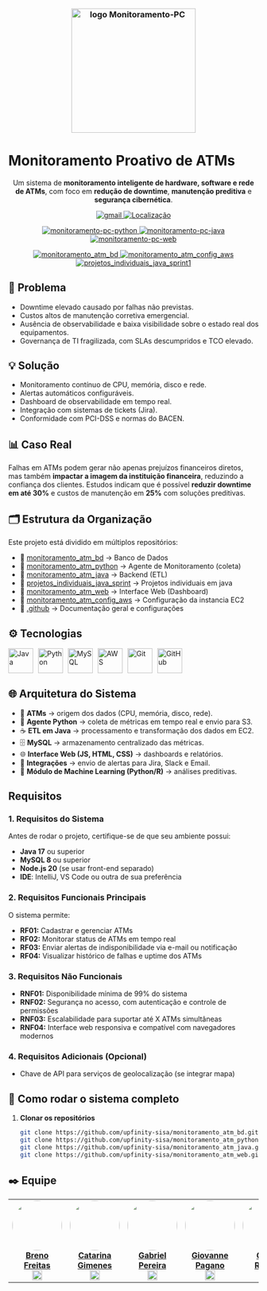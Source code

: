 <h3 align="center">
  <img src="../assets/logo_up.jpg" alt="logo Monitoramento-PC" width="250">
</h3>

# Monitoramento Proativo de ATMs
<p align="center">
  Um sistema de <b>monitoramento inteligente de hardware, software e rede de ATMs</b>, com foco em <b>redução de downtime</b>, <b>manutenção preditiva</b> e <b>segurança cibernética</b>.
</p>


<p align="center">
    <a href="mailto:Upfinity_ATM@sptech">
        <img 
            alt="gmail" 
            title="Link para enviar um email" 
            src="https://custom-icon-badges.demolab.com/badge/-Upfinity_ATM@sptech-red?style=for-the-badge&logo=mention&logoColor=white"
        />
    </a> 
     <a href="https://www.bing.com/maps?q=S%C3%A3o+Paulo&satid=id.sid%3Ac6cf2f6e-626c-4267-ae48-9e13ea74d2b9&FORM=KC2MAP&cp=-23.683231%7E-46.595678&lvl=10.7">
        <img 
           alt="Localização" 
            title="Localização São Paulo - BR" 
            src="https://custom-icon-badges.demolab.com/badge/S%C3%A3o%20Paulo-BR-green?style=for-the-badge&logo=location&logoColor=white"
        />
    </a>
</p>
<p align="center">
    <a href="https://github.com/upfinity-sisa/monitoramento_atm_python">
        <img 
            alt="monitoramento-pc-python" 
            title="Monitoramento PC Python" 
            src="https://custom-icon-badges.demolab.com/badge/Repositorio-extração de dados -blue?style=for-the-badge&logo=python&logoColor=white"
        />
    </a> 
    <a href="https://github.com/upfinity-sisa/monitoramento_atm_java">
        <img 
            alt="monitoramento-pc-java" 
            title="Monitoramento PC Java" 
            src="https://custom-icon-badges.demolab.com/badge/repositorio-etl-red?style=for-the-badge&logo=java&logoColor=white"
        />
    </a>
    <a href="https://github.com/upfinity-sisa/monitoramento_atm_web">
        <img 
            alt="monitoramento-pc-web" 
            title="Monitoramento PC Web" 
            src="https://custom-icon-badges.demolab.com/badge/repositorio-web-yellow?style=for-the-badge&logo=javascript&logoColor=white"
        />
    </a>
</p>


<p align="center">
    <a href="https://github.com/upfinity-sisa/monitoramento_atm_bd">
        <img 
            alt="monitoramento_atm_bd" 
            title="monitoramento_atm_bd" 
            src="https://custom-icon-badges.demolab.com/badge/Repositorio-banco de dados -green?style=for-the-badge&logo=mysql&logoColor=white"
        />
    </a> 
    <a href="https://github.com/upfinity-sisa/monitoramento_atm_config_aws">
        <img 
            alt="monitoramento_atm_config_aws" 
            title="monitoramento_atm_config_aws" 
            src="https://custom-icon-badges.demolab.com/badge/repositorio-aws -orange?style=for-the-badge&logo=aws&logoColor=white"
        />
    </a>
    <a href="https://github.com/upfinity-sisa/projetos_individuais_java_sprint1">
        <img 
            alt="projetos_individuais_java_sprint1" 
            title="projetos_individuais_java_sprint1" 
            src="https://custom-icon-badges.demolab.com/badge/repositorio-projetos java-black?style=for-the-badge&logo=java&logoColor=white"
        />
    </a>
</p>

## 🚨 Problema
- Downtime elevado causado por falhas não previstas.  
- Custos altos de manutenção corretiva emergencial.  
- Ausência de observabilidade e baixa visibilidade sobre o estado real dos equipamentos.  
- Governança de TI fragilizada, com SLAs descumpridos e TCO elevado.  


## 💡 Solução
- Monitoramento contínuo de CPU, memória, disco e rede.  
- Alertas automáticos configuráveis.  
- Dashboard de observabilidade em tempo real.  
- Integração com sistemas de tickets (Jira).  
- Conformidade com PCI-DSS e normas do BACEN.  


## 📊 Caso Real
Falhas em ATMs podem gerar não apenas prejuízos financeiros diretos, mas também **impactar a imagem da instituição financeira**, reduzindo a confiança dos clientes. Estudos indicam que é possível **reduzir downtime em até 30%** e custos de manutenção em **25%** com soluções preditivas.  


## 🗂️ Estrutura da Organização
Este projeto está dividido em múltiplos repositórios:  

- 📂 [monitoramento_atm_bd](../monitoramento_atm_bd) → Banco de Dados  
- 📂 [monitoramento_atm_python](../monitoramento_atm_python) → Agente de Monitoramento (coleta)  
- 📂 [monitoramento_atm_java](../monitoramento_atm_java) → Backend (ETL)  
- 📂 [projetos_individuais_java_sprint](../projetos_individuais_java_sprint) → Projetos individuais em java
- 📂 [monitoramento_atm_web](../monitoramento_atm_web) → Interface Web (Dashboard)  
- 📂 [monitoramento_atm_config_aws](../monitoramento_atm_config_aws) → Configuração da instancia EC2
- 📂 [.github](../.github) → Documentação geral e configurações  


## ⚙️ Tecnologias
<div style="display: flex; gap: 10px; flex-wrap: wrap;">
  <img src="https://cdn.jsdelivr.net/gh/devicons/devicon/icons/java/java-original.svg" title="Java" width="50px"/>
  <img src="https://cdn.jsdelivr.net/gh/devicons/devicon/icons/python/python-original.svg" title="Python" width="50px"/>
  <img src="https://cdn.jsdelivr.net/gh/devicons/devicon/icons/mysql/mysql-original.svg" title="MySQL" width="50px"/>
  <img src="../assets/aws-svgrepo-com.svg" title="AWS" width="50px"/>
  <img src="https://cdn.jsdelivr.net/gh/devicons/devicon/icons/git/git-original.svg" title="Git" width="50px"/>
  <img src="https://cdn.jsdelivr.net/gh/devicons/devicon/icons/github/github-original.svg" title="GitHub" width="50px"/>
</div>



## 🌐 Arquitetura do Sistema
<!-- <p align="center">
  <img src="assets/arquitetura.png" alt="Arquitetura do sistema" width="600">
</p> -->

- 🏧 **ATMs** → origem dos dados (CPU, memória, disco, rede).  
- 🐍 **Agente Python** → coleta de métricas em tempo real e envio para S3.  
- ☕ **ETL em Java** → processamento e transformação dos dados em EC2.  
- 🗄️ **MySQL** → armazenamento centralizado das métricas.  
- 🌐 **Interface Web (JS, HTML, CSS)** → dashboards e relatórios.  
- 📢 **Integrações** → envio de alertas para Jira, Slack e Email.  
- 🤖 **Módulo de Machine Learning (Python/R)** → análises preditivas.  

## Requisitos

### 1. Requisitos do Sistema
Antes de rodar o projeto, certifique-se de que seu ambiente possui:  
- **Java 17** ou superior  
- **MySQL 8** ou superior  
- **Node.js 20** (se usar front-end separado)  
- **IDE**: IntelliJ, VS Code ou outra de sua preferência  

### 2. Requisitos Funcionais Principais
O sistema permite:  
- **RF01:** Cadastrar e gerenciar ATMs  
- **RF02:** Monitorar status de ATMs em tempo real  
- **RF03:** Enviar alertas de indisponibilidade via e-mail ou notificação  
- **RF04:** Visualizar histórico de falhas e uptime dos ATMs  

### 3. Requisitos Não Funcionais
- **RNF01:** Disponibilidade mínima de 99% do sistema  
- **RNF02:** Segurança no acesso, com autenticação e controle de permissões  
- **RNF03:** Escalabilidade para suportar até X ATMs simultâneas  
- **RNF04:** Interface web responsiva e compatível com navegadores modernos  

### 4. Requisitos Adicionais (Opcional)
- Chave de API para serviços de geolocalização (se integrar mapa)  


## 🧩 Como rodar o sistema completo
1. **Clonar os repositórios**  
   ```bash
   git clone https://github.com/upfinity-sisa/monitoramento_atm_bd.git
   git clone https://github.com/upfinity-sisa/monitoramento_atm_python.git
   git clone https://github.com/upfinity-sisa/monitoramento_atm_java.git
   git clone https://github.com/upfinity-sisa/monitoramento_atm_web.git
## ✒️ Equipe

<table>
  <tr>
    <td align="center" width="125px">
      <a href="https://github.com/brenokas">
        <img src="https://avatars.githubusercontent.com/u/50001019?v=4" width="100" style="border-radius:50%;" />
        <br/><b>Breno Freitas</b>
      </a>
      <br/>
      <a href="https://github.com/brenokas">
        <img src="https://www.svgrepo.com/show/439171/github.svg" width="20"/>
      </a>
    </td>

  <td align="center" width="125px">
      <a href="https://github.com/CatarinaGimenes">
        <img src="https://avatars.githubusercontent.com/u/199615487?v=4" width="100" style="border-radius:50%;" />
        <br/><b>Catarina Gimenes</b>
      </a>
      <br/>
      <a href="https://github.com/CatarinaGimenes">
        <img src="https://www.svgrepo.com/show/439171/github.svg" width="20"/>
      </a>
    </td>

  <td align="center" width="125px">
      <a href="https://github.com/Gabriel-Pereiraa">
        <img src="https://avatars.githubusercontent.com/u/198849603?v=4" width="100" style="border-radius:50%;" />
        <br/><b>Gabriel Pereira</b>
      </a>
      <br/>
      <a href="https://github.com/Gabriel-Pereiraa">
        <img src="https://www.svgrepo.com/show/439171/github.svg" width="20"/>
      </a>
    </td>

  <td align="center" width="125px">
      <a href="https://github.com/GiovannePDS7">
        <img src="https://avatars.githubusercontent.com/u/80229358?v=4" width="100" style="border-radius:50%;" />
        <br/><b>Giovanne Pagano</b>
      </a>
      <br/>
      <a href="https://github.com/GiovannePDS7">
        <img src="https://www.svgrepo.com/show/439171/github.svg" width="20"/>
      </a>
    </td>

  <td align="center" width="125px">
      <a href="https://github.com/gwenraldes">
        <img src="https://avatars.githubusercontent.com/u/198761843?v=4" width="100" style="border-radius:50%;" />
        <br/><b>Gwen Raldes</b>
      </a>
      <br/>
      <a href="https://github.com/gwenraldes">
        <img src="https://www.svgrepo.com/show/439171/github.svg" width="20"/>
      </a>
    </td>

  <td align="center" width="125px">
      <a href="https://github.com/OmarDahbur">
        <img src="https://avatars.githubusercontent.com/u/198760082?v=4" width="100" style="border-radius:50%;" />
        <br/><b>Omar Dahbur</b>
      </a>
      <br/>
      <a href="https://github.com/OmarDahbur">
        <img src="https://www.svgrepo.com/show/439171/github.svg" width="20"/>
      </a>
    </td>
  </tr>
</table>






